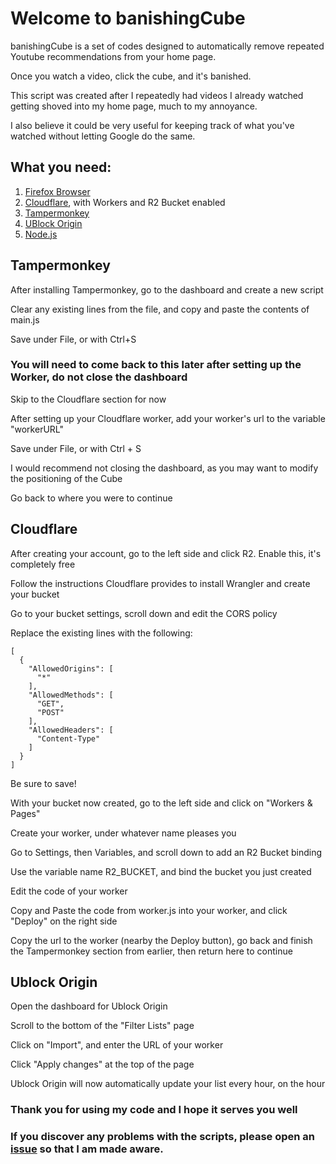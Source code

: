 # Welcome to banishingCube

banishingCube is a set of codes designed to automatically remove repeated Youtube recommendations from your home page.

Once you watch a video, click the cube, and it's banished. 

This script was created after I repeatedly had videos I already watched getting shoved into my home page, much to my annoyance.

I also believe it could be very useful for keeping track of what you've watched without letting Google do the same.


## What you need:

1. [Firefox Browser](https://www.mozilla.org/en-US/firefox/new/)
2. [Cloudflare](https://dash.cloudflare.com/sign-up?pt=f), with Workers and R2 Bucket enabled
3. [Tampermonkey](https://addons.mozilla.org/en-US/firefox/addon/tampermonkey/)
4. [UBlock Origin](https://addons.mozilla.org/en-US/firefox/addon/ublock-origin/)
5. [Node.js](https://nodejs.org/en/download/package-manager)

## Tampermonkey
After installing Tampermonkey, go to the dashboard and create a new script

Clear any existing lines from the file, and copy and paste the contents of main.js

Save under File, or with Ctrl+S

### You will need to come back to this later after setting up the Worker, do not close the dashboard

Skip to the Cloudflare section for now

After setting up your Cloudflare worker, add your worker's url to the variable "workerURL"

Save under File, or with Ctrl + S

I would recommend not closing the dashboard, as you may want to modify the positioning of the Cube

Go back to where you were to continue

## Cloudflare

After creating your account, go to the left side and click R2. Enable this, it's completely free

Follow the instructions Cloudflare provides to install Wrangler and create your bucket

Go to your bucket settings, scroll down and edit the CORS policy

Replace the existing lines with the following:
```
[
  {
    "AllowedOrigins": [
      "*"
    ],
    "AllowedMethods": [
      "GET",
      "POST"
    ],
    "AllowedHeaders": [
      "Content-Type"
    ]
  }
]
```
Be sure to save!

With your bucket now created, go to the left side and click on "Workers & Pages"

Create your worker, under whatever name pleases you

Go to Settings, then Variables, and scroll down to add an R2 Bucket binding

Use the variable name R2_BUCKET, and bind the bucket you just created

Edit the code of your worker

Copy and Paste the code from worker.js into your worker, and click "Deploy" on the right side

Copy the url to the worker (nearby the Deploy button), go back and finish the Tampermonkey section from earlier, then return here to continue

## Ublock Origin

Open the dashboard for Ublock Origin

Scroll to the bottom of the "Filter Lists" page

Click on "Import", and enter the URL of your worker

Click "Apply changes" at the top of the page

Ublock Origin will now automatically update your list every hour, on the hour

### Thank you for using my code and I hope it serves you well

### If you discover any problems with the scripts, please open an [issue](https://github.com/ifAegis/banishingCube/issues/new) so that I am made aware.
